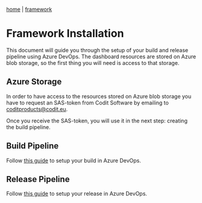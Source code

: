 [home](../../README.md) | [framework](../framework.md)

# Framework Installation

This document will guide you through the setup of your build and release pipeline using Azure DevOps. The dashboard resources are stored on Azure blob storage, so the first thing you will need is access to that storage.

## Azure Storage

In order to have access to the resources stored on Azure blob storage you have to request an SAS-token from Codit Software by emailing to  [coditproducts@codit.eu](mailto:coditproducts@codit.eu).

Once you receive the SAS-token, you will use it in the next step: creating the build pipeline.

## Build Pipeline

Follow [this guide](framework-buildpipeline.md) to setup your build in Azure DevOps.

## Release Pipeline

Follow [this guide](framework-releasepipeline.md) to setup your release in Azure DevOps.
